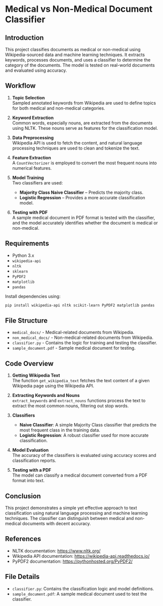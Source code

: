 
# Medical vs Non-Medical Document Classifier

## Introduction

This project classifies documents as medical or non-medical using Wikipedia-sourced data and machine learning techniques. It extracts keywords, processes documents, and uses a classifier to determine the category of the documents. The model is tested on real-world documents and evaluated using accuracy.

## Workflow

1. **Topic Selection**  
   Sampled annotated keywords from Wikipedia are used to define topics for both medical and non-medical categories.

2. **Keyword Extraction**  
   Common words, especially nouns, are extracted from the documents using NLTK. These nouns serve as features for the classification model.

3. **Data Preprocessing**  
   Wikipedia API is used to fetch the content, and natural language processing techniques are used to clean and tokenize the text.

4. **Feature Extraction**  
   A `CountVectorizer` is employed to convert the most frequent nouns into numerical features.

5. **Model Training**  
   Two classifiers are used:
   - **Majority Class Naive Classifier** – Predicts the majority class.
   - **Logistic Regression** – Provides a more accurate classification model.

6. **Testing with PDF**  
   A sample medical document in PDF format is tested with the classifier, and the model accurately identifies whether the document is medical or non-medical.

## Requirements

- Python 3.x
- `wikipedia-api`
- `nltk`
- `sklearn`
- `PyPDF2`
- `matplotlib`
- `pandas`

Install dependencies using:

```bash
pip install wikipedia-api nltk scikit-learn PyPDF2 matplotlib pandas
```

## File Structure

- `medical_docs/` - Medical-related documents from Wikipedia.
- `non_medical_docs/` - Non-medical-related documents from Wikipedia.
- `classifier.py` - Contains the logic for training and testing the classifier.
- `sample_document.pdf` - Sample medical document for testing.
  
## Code Overview

1. **Getting Wikipedia Text**  
   The function `get_wikipedia_text` fetches the text content of a given Wikipedia page using the Wikipedia API.

2. **Extracting Keywords and Nouns**  
   `extract_keywords` and `extract_nouns` functions process the text to extract the most common nouns, filtering out stop words.

3. **Classifiers**  
   - **Naive Classifier**: A simple Majority Class classifier that predicts the most frequent class in the training data.
   - **Logistic Regression**: A robust classifier used for more accurate classification.

4. **Model Evaluation**  
   The accuracy of the classifiers is evaluated using accuracy scores and classification reports.

5. **Testing with a PDF**  
   The model can classify a medical document converted from a PDF format into text.

## Conclusion

This project demonstrates a simple yet effective approach to text classification using natural language processing and machine learning techniques. The classifier can distinguish between medical and non-medical documents with decent accuracy.

## References

- NLTK documentation: https://www.nltk.org/
- Wikipedia API documentation: https://wikipedia-api.readthedocs.io/
- PyPDF2 documentation: https://pythonhosted.org/PyPDF2/

## File Details

- `classifier.py`: Contains the classification logic and model definitions.
- `sample_document.pdf`: A sample medical document used to test the classifier.
